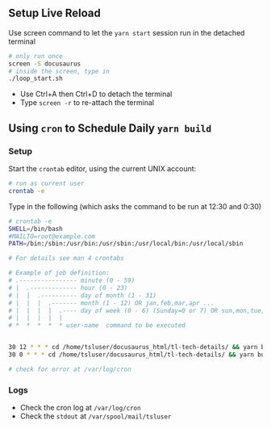 ## Setup Live Reload

Use screen command to let the `yarn start` session run in the detached terminal
``` bash
# only run once
screen -S docusaurus
# inside the screen, type in
./loop_start.sh
```

- Use Ctrl+A then Ctrl+D to detach the terminal
- Type `screen -r` to re-attach the terminal

## Using `cron` to Schedule Daily `yarn build`

### Setup
Start the `crontab` editor, using the current UNIX account:

``` bash
# run as current user
crontab -e
```

Type in the following (which asks the command to be run at 12:30 and 0:30)

``` bash
# crontab -e
SHELL=/bin/bash
#MAILTO=root@example.com
PATH=/bin:/sbin:/usr/bin:/usr/sbin:/usr/local/bin:/usr/local/sbin

# For details see man 4 crontabs

# Example of job definition:
# .---------------- minute (0 - 59)
# |  .------------- hour (0 - 23)
# |  |  .---------- day of month (1 - 31)
# |  |  |  .------- month (1 - 12) OR jan,feb,mar,apr ...
# |  |  |  |  .---- day of week (0 - 6) (Sunday=0 or 7) OR sun,mon,tue,wed,thu,fri,sat
# |  |  |  |  |
# *  *  *  *  * user-name  command to be executed


30 12 * * * cd /home/tsluser/docusaurus_html/tl-tech-details/ && yarn build
30 0 * * * cd /home/tsluser/docusaurus_html/tl-tech-details/ && yarn build

# check for error at /var/log/cron
```

### Logs
- Check the cron log at `/var/log/cron`
- Check the `stdout` at `/var/spool/mail/tsluser`

